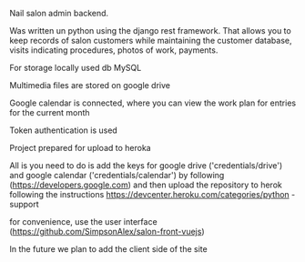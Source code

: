 Nail salon admin backend.

Was written un python using the django rest framework. That allows you to keep records of salon customers while maintaining the customer database, visits indicating procedures, photos of work, payments.

For storage locally used db MySQL

Multimedia files are stored on google drive

Google calendar is connected, where you can view the work plan for entries for the current month

Token authentication is used

Project prepared for upload to heroka

All is you need to do is add the keys for google drive ('credentials/drive') and google calendar ('credentials/calendar') by following (https://developers.google.com) and then upload the repository to herok following the instructions https://devcenter.heroku.com/categories/python -support

for convenience, use the user interface (https://github.com/SimpsonAlex/salon-front-vuejs)


In the future we plan to add the client side of the site